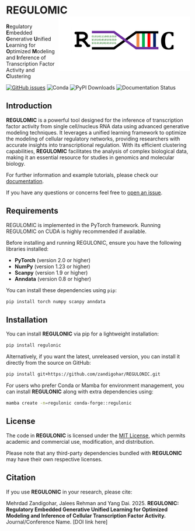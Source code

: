 # REGULOMIC<img src="assets/tool_logo.png" align="right" width="360" class="no-scaled-link" />
**R**egulatory **E**mbedded **G**enerative **U**nified **L**earning for **O**ptimized **M**odeling and **I**nference of Transcription Factor Activity and **C**lustering


[![GitHub issues](https://img.shields.io/github/issues/zandigohar/REGULOMIC)](https://github.com/zandigohar/REGULOMIC/issues)
![Conda](https://img.shields.io/conda/dn/conda-forge/REGULOMIC)
![PyPI Downloads](https://img.shields.io/pypi/dm/REGULOMIC)
![Documentation Status](https://readthedocs.org/projects/REGULOMIC/badge/?version=latest)

## Introduction
**REGULOMIC** is a powerful tool designed for the inference of transcription factor activity from single cell/nucleus RNA data using advanced generative modeling techniques. It leverages a unified learning framework to optimize the modeling of cellular regulatory networks, providing researchers with accurate insights into transcriptional regulation. With its efficient clustering capabilities, **REGULOMIC** facilitates the analysis of complex biological data, making it an essential resource for studies in genomics and molecular biology.

For further information and example tutorials, please check our [documentation](https://readthedocs.org/projects/REGULOMIC/badge/?version=latest).

If you have any questions or concerns feel free to [open an issue](https://github.com/zandigohar/REGULOMIC/issues).

## Requirements
REGULOMIC is implemented in the PyTorch framework. Running REGULOMIC on CUDA is highly recommended if available.

Before installing and running REGULONIC, ensure you have the following libraries installed:

- **PyTorch** (version 2.0 or higher)
- **NumPy** (version 1.23 or higher)
- **Scanpy** (version 1.9 or higher)
- **Anndata** (version 0.8 or higher)

You can install these dependencies using `pip`:

```bash
pip install torch numpy scanpy anndata
```

## Installation

You can install **REGULONIC** via pip for a lightweight installation:

```bash
pip install regulonic
```

Alternatively, if you want the latest, unreleased version, you can install it directly from the source on GitHub:

```bash
pip install git+https://github.com/zandigohar/REGULONIC.git
```

For users who prefer Conda or Mamba for environment management, you can install **REGULONIC** along with extra dependencies using:

```bash
mamba create -n=regulonic conda-forge::regulonic
```

## License

The code in **REGULONIC** is licensed under the [MIT License](https://opensource.org/licenses/MIT), which permits academic and commercial use, modification, and distribution. 

Please note that any third-party dependencies bundled with **REGULONIC** may have their own respective licenses.

## Citation

If you use **REGULONIC** in your research, please cite:

Mehrdad Zandigohar, Jalees Rehman and Yang Dai. 2025. **REGULONIC: Regulatory Embedded Generative Unified Learning for Optimized Modeling and Inference of Cellular Transcription Factor Activity.** Journal/Conference Name. [DOI link here]

